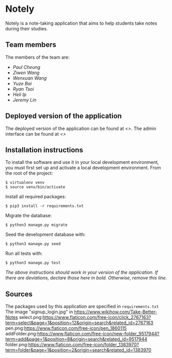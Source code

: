 # Notely
Notely is a note-taking application that aims to help students take notes during their studies.

## Team members
The members of the team are:
- *Paul Cheung*
- *Ziwen Wang*
- *Wenxuan Wang*
- *Yuze Bai*
- *Ryan Tsoi*
- *Heli Ip*
- *Jeremy Lin*

## Deployed version of the application
The deployed version of the application can be found at *<>*.
The admin interface can be found at *<>*

## Installation instructions
To install the software and use it in your local development environment, you must first set up and activate a local development environment.  From the root of the project:

```
$ virtualenv venv
$ source venv/bin/activate
```

Install all required packages:

```
$ pip3 install -r requirements.txt
```

Migrate the database:

```
$ python3 manage.py migrate
```

Seed the development database with:

```
$ python3 manage.py seed
```

Run all tests with:
```
$ python3 manage.py test
```

*The above instructions should work in your version of the application.  If there are deviations, declare those here in bold.  Otherwise, remove this line.*

## Sources
The packages used by this application are specified in `requirements.txt`
The image "signup_login.jpg" in https://www.wikihow.com/Take-Better-Notes
select.png:https://www.flaticon.com/free-icon/click_2767163?term=select&page=1&position=12&origin=search&related_id=2767163
pen.png:https://www.flaticon.com/free-icon/pen_1860115
addFolder.png:https://www.flaticon.com/free-icon/new-folder_9517944?term=add&page=1&position=8&origin=search&related_id=9517944
folder.png:https://www.flaticon.com/free-icon/folder_1383970?term=folder&page=1&position=2&origin=search&related_id=1383970
